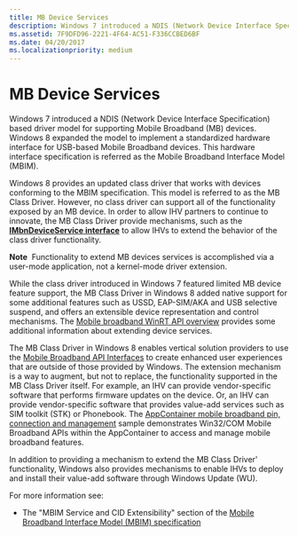 ```yaml
---
title: MB Device Services
description: Windows 7 introduced a NDIS (Network Device Interface Specification) based driver model for supporting Mobile Broadband (MB) devices.
ms.assetid: 7F9DFD96-2221-4F64-AC51-F336CCBED6BF
ms.date: 04/20/2017
ms.localizationpriority: medium
---
```


# MB Device Services


Windows 7 introduced a NDIS (Network Device Interface Specification) based driver model for supporting Mobile Broadband (MB) devices. Windows 8 expanded the model to implement a standardized hardware interface for USB-based Mobile Broadband devices. This hardware interface specification is referred as the Mobile Broadband Interface Model (MBIM).

Windows 8 provides an updated class driver that works with devices conforming to the MBIM specification. This model is referred to as the MB Class Driver. However, no class driver can support all of the functionality exposed by an MB device. In order to allow IHV partners to continue to innovate, the MB Class Driver provide mechanisms, such as the [**IMbnDeviceService interface**](https://msdn.microsoft.com/library/windows/desktop/hh780509) to allow IHVs to extend the behavior of the class driver functionality.

**Note**  Functionality to extend MB devices services is accomplished via a user-mode application, not a kernel-mode driver extension.

 

While the class driver introduced in Windows 7 featured limited MB device feature support, the MB Class Driver in Windows 8 added native support for some additional features such as USSD, EAP-SIM/AKA and USB selective suspend, and offers an extensible device representation and control mechanisms. The [Mobile broadband WinRT API overview](http://go.microsoft.com/fwlink/p/?linkid=242060) provides some additional information about extending device services.

The MB Class Driver in Windows 8 enables vertical solution providers to use the [Mobile Broadband API Interfaces](https://msdn.microsoft.com/library/windows/desktop/dd323268) to create enhanced user experiences that are outside of those provided by Windows. The extension mechanism is a way to augment, but not to replace, the functionality supported in the MB Class Driver itself. For example, an IHV can provide vendor-specific software that performs firmware updates on the device. Or, an IHV can provide vendor-specific software that provides value-add services such as SIM toolkit (STK) or Phonebook. The [AppContainer mobile broadband pin, connection and management](http://go.microsoft.com/fwlink/p/?linkid=320381) sample demonstrates Win32/COM Mobile Broadband APIs within the AppContainer to access and manage mobile broadband features.

In addition to providing a mechanism to extend the MB Class Driver' functionality, Windows also provides mechanisms to enable IHVs to deploy and install their value-add software through Windows Update (WU).

For more information see:

-   The "MBIM Service and CID Extensibility" section of the [Mobile Broadband Interface Model (MBIM) specification]( http://go.microsoft.com/fwlink/p/?linkid=320791)

 

 





